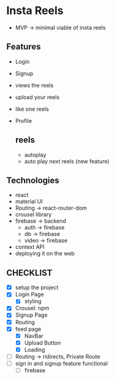 # Insta Reels

-  MVP -> minimal viable of insta reels

## Features

-  Login
-  Signup
-  views the reels
-  upload your reels
-  like one reels
-  Profile

   ## reels

   -  autoplay
   -  auto play next reels (new feature)

## Technologies

-  react
-  material UI
-  Routing -> react-router-dom
-  crousel library
-  firebase -> backend
   -  auth -> firebase
   -  db -> firebase
   -  video -> firebase
-  context API
-  deploying it on the web

## CHECKLIST

-  [x] setup the project
-  [x] Login Page
   -  [x] styling
-  [x] Crousel: npm
-  [x] Signup Page
-  [x] Routing
-  [x] feed page
   -  [x] NavBar
   -  [x] Upload Button
   -  [x] Loading
-  [ ] Routing -> ridirects, Private Route
-  [ ] sign in and signup feature functional
   -  [ ] firebase
